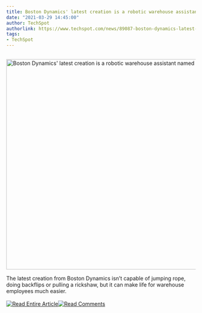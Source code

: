 ```yaml
---
title: Boston Dynamics' latest creation is a robotic warehouse assistant named Stretch
date: "2021-03-29 14:45:00"
author: TechSpot
authorlink: https://www.techspot.com/news/89087-boston-dynamics-latest-creation-robotic-warehouse-assistant-named.html
tags:
- TechSpot
---
```

<a href="https://www.techspot.com/news/89087-boston-dynamics-latest-creation-robotic-warehouse-assistant-named.html" target="_blank"><img src="https://static.techspot.com/images2/news/ts3_thumbs/2021/03/2021-03-29-ts3_thumbs-de8.jpg" width="800" height="560" style="padding: 15px 0" title="Boston Dynamics' latest creation is a robotic warehouse assistant named Stretch" /></a><br />The latest creation from Boston Dynamics isn’t capable of jumping rope, doing backflips or pulling a rickshaw, but it can make life for warehouse employees much easier.<br /><br /><a href="https://www.techspot.com/news/89087-boston-dynamics-latest-creation-robotic-warehouse-assistant-named.html"><img src="https://static.techspot.com/images/rss/rss_buttons_01.png" border="0" alt="Read Entire Article" /></a><a href="https://www.techspot.com/news/89087-boston-dynamics-latest-creation-robotic-warehouse-assistant-named.html#comments"><img src="https://static.techspot.com/images/rss/rss_buttons_02.png" border="0" alt="Read Comments" /></a><br /><br />